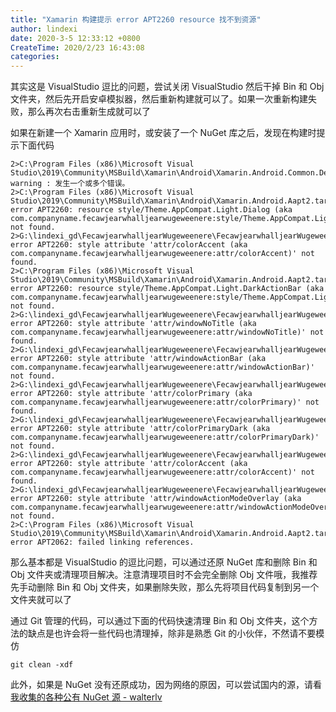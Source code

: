 ```yaml
---
title: "Xamarin 构建提示 error APT2260 resource 找不到资源"
author: lindexi
date: 2020-3-5 12:33:12 +0800
CreateTime: 2020/2/23 16:43:08
categories: 
---
```


其实这是 VisualStudio 逗比的问题，尝试关闭 VisualStudio 然后干掉 Bin 和 Obj 文件夹，然后先开启安卓模拟器，然后重新构建就可以了。如果一次重新构建失败，那么再次右击重新生成就可以了

<!--more-->


<!-- CreateTime:2020/2/23 16:43:08 -->

<!-- 发布 -->

如果在新建一个 Xamarin 应用时，或安装了一个 NuGet 库之后，发现在构建时提示下面代码

```
2>C:\Program Files (x86)\Microsoft Visual Studio\2019\Community\MSBuild\Xamarin\Android\Xamarin.Android.Common.Debugging.targets(420,2): warning : 发生一个或多个错误。
2>C:\Program Files (x86)\Microsoft Visual Studio\2019\Community\MSBuild\Xamarin\Android\Xamarin.Android.Aapt2.targets(155,3): error APT2260: resource style/Theme.AppCompat.Light.Dialog (aka com.companyname.fecawjearwhalljearwugeweenere:style/Theme.AppCompat.Light.Dialog) not found.
2>G:\lindexi_gd\FecawjearwhalljearWugeweenere\FecawjearwhalljearWugeweenere\FecawjearwhalljearWugeweenere.Android\Resources\values\styles.xml(4): error APT2260: style attribute 'attr/colorAccent (aka com.companyname.fecawjearwhalljearwugeweenere:attr/colorAccent)' not found.
2>C:\Program Files (x86)\Microsoft Visual Studio\2019\Community\MSBuild\Xamarin\Android\Xamarin.Android.Aapt2.targets(155,3): error APT2260: resource style/Theme.AppCompat.Light.DarkActionBar (aka com.companyname.fecawjearwhalljearwugeweenere:style/Theme.AppCompat.Light.DarkActionBar) not found.
2>G:\lindexi_gd\FecawjearwhalljearWugeweenere\FecawjearwhalljearWugeweenere\FecawjearwhalljearWugeweenere.Android\Resources\values\styles.xml(2): error APT2260: style attribute 'attr/windowNoTitle (aka com.companyname.fecawjearwhalljearwugeweenere:attr/windowNoTitle)' not found.
2>G:\lindexi_gd\FecawjearwhalljearWugeweenere\FecawjearwhalljearWugeweenere\FecawjearwhalljearWugeweenere.Android\Resources\values\styles.xml(2): error APT2260: style attribute 'attr/windowActionBar (aka com.companyname.fecawjearwhalljearwugeweenere:attr/windowActionBar)' not found.
2>G:\lindexi_gd\FecawjearwhalljearWugeweenere\FecawjearwhalljearWugeweenere\FecawjearwhalljearWugeweenere.Android\Resources\values\styles.xml(2): error APT2260: style attribute 'attr/colorPrimary (aka com.companyname.fecawjearwhalljearwugeweenere:attr/colorPrimary)' not found.
2>G:\lindexi_gd\FecawjearwhalljearWugeweenere\FecawjearwhalljearWugeweenere\FecawjearwhalljearWugeweenere.Android\Resources\values\styles.xml(2): error APT2260: style attribute 'attr/colorPrimaryDark (aka com.companyname.fecawjearwhalljearwugeweenere:attr/colorPrimaryDark)' not found.
2>G:\lindexi_gd\FecawjearwhalljearWugeweenere\FecawjearwhalljearWugeweenere\FecawjearwhalljearWugeweenere.Android\Resources\values\styles.xml(3): error APT2260: style attribute 'attr/colorAccent (aka com.companyname.fecawjearwhalljearwugeweenere:attr/colorAccent)' not found.
2>G:\lindexi_gd\FecawjearwhalljearWugeweenere\FecawjearwhalljearWugeweenere\FecawjearwhalljearWugeweenere.Android\Resources\values\styles.xml(4): error APT2260: style attribute 'attr/windowActionModeOverlay (aka com.companyname.fecawjearwhalljearwugeweenere:attr/windowActionModeOverlay)' not found.
2>C:\Program Files (x86)\Microsoft Visual Studio\2019\Community\MSBuild\Xamarin\Android\Xamarin.Android.Aapt2.targets(155,3): error APT2062: failed linking references.
```

那么基本都是 VisualStudio 的逗比问题，可以通过还原 NuGet 库和删除 Bin 和 Obj 文件夹或清理项目解决。注意清理项目时不会完全删除 Obj 文件哦，我推荐先手动删除 Bin 和 Obj 文件夹，如果删除失败，那么先将项目代码复制到另一个文件夹就可以了

通过 Git 管理的代码，可以通过下面的代码快速清理 Bin 和 Obj 文件夹，这个方法的缺点是也许会将一些代码也清理掉，除非是熟悉 Git 的小伙伴，不然请不要模仿

```
git clean -xdf
```

此外，如果是 NuGet 没有还原成功，因为网络的原因，可以尝试国内的源，请看 [我收集的各种公有 NuGet 源 - walterlv](https://blog.walterlv.com/post/public-nuget-sources.html)

